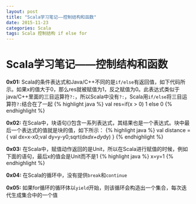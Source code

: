 ```yaml
---
layout: post
title: "Scala学习笔记——控制结构和函数"
date: 2015-11-23
categories: Scala
tags: Scala 控制结构 if else for
---
```


# Scala学习笔记——控制结构和函数

**0x01:** Scala的条件表达式和Java/C++不同的是`if/else`有返回值，如下代码所示。如果x的值大于0，那么res就被赋值为1，反之赋值为0。此表达式类似于java/C++里面的三目运算符`?:`，所以Scala中没有`?:`，Scala用`if/else`将三目运算符`?:`结合在了一起
	{% highlight java %}
		val res=if(x > 0) 1 else 0
	{% endhighlight %}

**0x02:** 在Scala中，块语句{}包含一系列表达式，其结果也是一个表达式。块中最后一个表达式的值就是块的值，如下所示：
	{% highlight java %}
		val distance = { val dx=x-x0;val dy=y-y0;sqrt(dx*dx+dy*dy) }
	{% endhighlight %}

**0x03:** 在Scala中，赋值动作返回的是Unit，所以在Scala进行赋值的时候，例如下面的语句，最后x的值会是Unit而不是1
	{% highlight java %}
		x=y=1
	{% endhighlight %}

**0x04:** 在Scala的循环中，没有提供`break`和`continue` 

**0x05:** 如果for循环的循环体以`yield`开始，则该循环会构造出一个集合，每次迭代生成集合中的一个值
